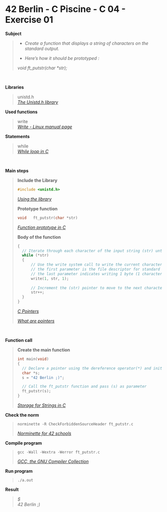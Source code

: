 # 42 Berlin - C Piscine - C 04 - Exercise 01

**Subject**
> * _Create a function that displays a string of characters on the standard output._   
>
> * _Here’s how it should be prototyped :_   
>
>_void ft_putstr(char *str);_    
>

<br>

**Libraries**        
>
>unistd.h    
>_[The Unistd.h library](https://en.wikipedia.org/wiki/Unistd.h)_    

**Used functions**   
>
>write   
>_[Write - Linux manual page](https://www.man7.org/linux/man-pages/man2/write.2.html)_    

**Statements**
>
>while    
>_[While loop in C](https://www.geeksforgeeks.org/c-while-loop/?ref=lbp)_

<br>

**Main steps**
>
>**Include the Library**
>```c
>#include <unistd.h>
>```
>_[Using the library](https://www.gnu.org/software/libc/manual/html_mono/libc.html#Using-the-Library)_
>
>**Prototype function**
>```c
>void	ft_putstr(char *str)
>```  
>_[Function prototype in C](https://www.geeksforgeeks.org/function-prototype-in-c/)_  
>
>**Body of the function**
>```c
>{
>	// Iterate through each character of the input string (str) until the null terminator is encountered.
>	while (*str)
>	{
>		// Use the write system call to write the current character (pointed to by str)
>		// the first parameter is the file descriptor for standard output (1)
>		// the last parameter indicates writing 1 byte (1 character) from the given pointer (str).
>		write(1, str, 1);
>		
>		// Increment the (str) pointer to move to the next character in the string for the next iteration.
>		str++;
>	}
>}   
>```
>
>_[C Pointers](https://www.geeksforgeeks.org/c-pointers/)_    
>
>_[What are pointers](https://youtu.be/2ybLD6_2gKM?si=yLpSffSRbA60G3Se)_    
>

<br>

**Function call**
>**Create the main function**
>```c
>int main(void)
>{
>	// Declare a pointer using the dereference operator(*) and initialize it with a sequence of characters
>	char *s;
>	s = "42 Berlin ;)";
>
>	// Call the ft_putstr function and pass (s) as parameter 
>	ft_putstr(s);
>}
>```    
>_[Storage for Strings in C](https://www.geeksforgeeks.org/storage-for-strings-in-c/)_      

**Check the norm**
>```
>norminette -R CheckForbiddenSourceHeader ft_putstr.c
>```
>_[Norminette for 42 schools](https://github.com/42School/norminette)_

**Compile program**
>```
>gcc -Wall -Wextra -Werror ft_putstr.c
>```
>_[GCC, the GNU Compiler Collection](https://gcc.gnu.org)_

**Run program**
>```
>./a.out
>```

**Result**
>_$_    
>_42 Berlin ;)_     